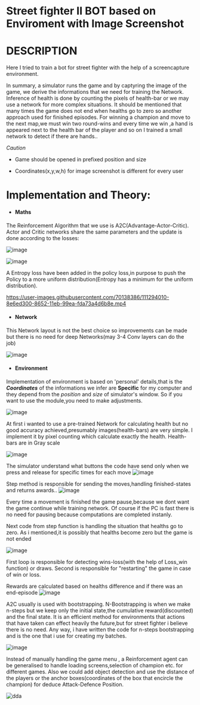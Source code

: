 



# Street fighter II BOT based on Enviroment with Image Screenshot



# DESCRIPTION
Here I tried to train a bot for street fighter with the help of a screencapture environment.

In summary, a simulator runs the game and by captyring the image of the game, we derive the informations that we need for training the Network.  Inference of health is done by counting the pixels of health-bar or we may use a network for more complex situations. It should be mentioned that many times the game does not end when healths go to zero so another approach used for finished episodes. For winning a champion and move to the next map,we must win two round-wins and every time we win ,a hand is appeared next to the health bar of the player and so on I trained a small network to detect if there are hands..

*Caution*
- Game should be opened in prefixed position and size

- Coordinates(x,y,w,h) for image screenshot is different for every user


# Implementation and Theory:

- #### Maths 

The Reinforcement Algorithm that we use is A2C(Advantage-Actor-Critic). Actor and Critic networks share the same parameters and the update is done according to the losses:

![image](https://user-images.githubusercontent.com/70138386/110235119-1c520c00-7f37-11eb-9a82-d64202dc19ef.png)


![image](https://user-images.githubusercontent.com/70138386/110207454-3c78c100-7e8c-11eb-9652-64e483215845.png)


A Entropy loss have been added in the policy loss,in purpose to push the Policy to a more uniform distribution(Entropy has a minimum for the uniform distribution).



https://user-images.githubusercontent.com/70138386/111294010-8e6ed300-8652-11eb-99ea-fda73a4d6b8e.mp4

- #### Network

This Network layout is not the best choice so improvements can be made but there is no need for deep Networks(may 3-4 Conv layers can do the job)

![image](https://user-images.githubusercontent.com/70138386/110235317-127cd880-7f38-11eb-8fe8-e4e0164429ff.png)

- #### Environment

Implementation of  environment is based on 'personal' details,that is the ***Coordinates*** of the informations we infer are **Specific** for my computer and they depend from the *position* and *size* of simulator's window. So if you want to use the module,you need to make adjustments.

![image](https://user-images.githubusercontent.com/70138386/110235880-52918a80-7f3b-11eb-934f-a9a652217f12.png)

At first i wanted to use a pre-trained Network for calculating health but no good accuracy achieved,presumably images(health-bars) are very simple. I implement it by pixel counting which calculate exactly the health. Health-bars are in Gray scale

![image](https://user-images.githubusercontent.com/70138386/110236087-96d15a80-7f3c-11eb-92a1-6f215fe27377.png)

The simulator understand what buttons the code have send only when we press and release for specific times for each move
![image](https://user-images.githubusercontent.com/70138386/110236232-53c3b700-7f3d-11eb-8518-c939012bc296.png)

Step method is responsible for sending the moves,handling finished-states and returns awards..
![image](https://user-images.githubusercontent.com/70138386/110236727-1dd40200-7f40-11eb-88e6-eaf9a42a8b8e.png)

Every time a movement is finished the game pause,because we dont want the game continue while training network. Of course if the PC is fast there is no need for pausing because computations are completed instanly.

Next code from step function is handling the situation that healths go to zero. As i mentioned,it is possibly that healths become zero but the game is not ended

![image](https://user-images.githubusercontent.com/70138386/110236945-c6369600-7f41-11eb-9376-b7f72cb6297e.png)

First loop is responsible for detecting wins-loss(with the help of Loss_win function) or draws. Second is responsible for "restarting" the game in case of win or loss.

Rewards are calculated based on healths difference and if there was an end-episode
![image](https://user-images.githubusercontent.com/70138386/110237032-4fe66380-7f42-11eb-9861-741423a34a17.png)

A2C usually is used with bootstrapping. N-Bootstrapping is when we make n-steps but we keep only the initial state,the cumulative reward(discounted) and the final state. It is an efficient method for environments that actions that have taken can effect heavily the future,but for street fighter i believe there is no need. Any way, i have written the code for n-steps bootstrapping and is the one that i use for creating my batches.

![image](https://user-images.githubusercontent.com/70138386/110237286-e8311800-7f43-11eb-89cb-e8db2716fd64.png)


Instead of manually handling the game menu , a Reinforcement agent can be generalised to handle loading screens,selection of champion etc. for different games. Also we could add object detection and use the distance of the players or the anchor boxes(coordinates of the box that encircle the champion) for deduce Attack-Defence Position.



![dda](https://user-images.githubusercontent.com/70138386/111295380-f83bac80-8653-11eb-8eb9-9e0b9fbe6d5f.gif)
